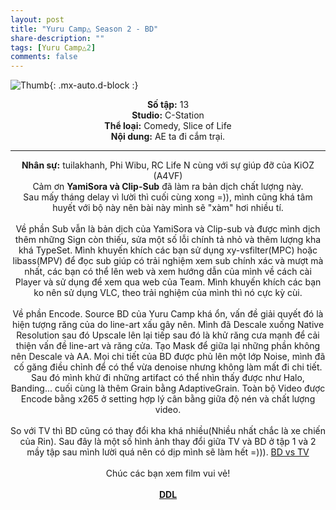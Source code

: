 ```yaml
---
layout: post
title: "Yuru Camp△ Season 2 - BD"
share-description: ""
tags: [Yuru Camp△2]
comments: false
---
```


![Thumb](https://tpn-team.github.io/assets/img/YuruCamp2_thumb.jpg){: .mx-auto.d-block :}
<center>
<b>Số tập:</b> 13<br>
<b>Studio:</b> C-Station <br>
<b>Thể loại:</b> Comedy, Slice of Life <br>
<b>Nội dung:</b> AE ta đi cắm trại.
 <br>

<hr>

<b>Nhân sự:</b> tuilakhanh, Phi Wibu, RC Life N cùng với sự giúp đỡ của KiOZ (A4VF) <br>
Cảm ơn <b>YamiSora và Clip-Sub</b> đã làm ra bản dịch chất lượng này. <br>
Sau mấy tháng delay vì lười thì cuối cùng xong =)), mình cũng khá tâm huyết với bộ này nên bài này mình sẽ "xàm" hơi nhiều tí.<br><br>
Về phần Sub vẫn là bản dịch của YamiSora và Clip-sub và được mình dịch thêm những Sign còn thiếu, sửa một số lỗi chính tả nhỏ và thêm lượng kha khá TypeSet. Mình khuyến khích các bạn sử dụng xy-vsfilter(MPC) hoặc libass(MPV) để đọc sub giúp có trải nghiệm xem sub chính xác và mượt mà nhất, các bạn có thể lên web và xem hướng dẫn của mình về cách cài Player và sử dụng để xem qua web của Team. Mình khuyến khích các bạn ko nên sử dụng VLC, theo trải nghiệm của mình thì nó cực kỳ cùi.<br><br>
Về phần Encode. Source BD của Yuru Camp khá ổn, vấn đề giải quyết đó là hiện tượng răng của do line-art xấu gây nên. Mình đã Descale xuống Native Resolution sau đó Upscale lên lại tiếp sau đó là khử răng cưa mạnh để cải thiện vấn đề line-art và răng cửa. Tạo Mask để giữa lại những phần không nên Descale và AA. Mọi chi tiết của BD được phủ lên một lớp Noise, mình đã cố găng điều chỉnh để có thể vừa denoise nhưng không làm mất đi chi tiết. Sau đó mình khử đi những artifact có thể nhìn thấy được như Halo, Banding... cuối cùng là thêm Grain bằng AdaptiveGrain. Toàn bộ Video được Encode bằng x265 ở setting hợp lý cân bằng giữa độ nén và chất lượng video.<br><br>
So với TV thì BD cũng có thay đổi kha khá nhiều(Nhiều nhất chắc là xe chiến của Rin). Sau đây là một số hình ảnh thay đổi giữa TV và BD ở tập 1 và 2 mầy tập sau mình lười quá nên có dịp mình sẽ làm hết =))). <a href="https://bin.disroot.org/?f37fd0e14f3bad5c#8Uf19ozgAw91Utw4jui6wLYwAhBjLtRbRjrrAs9nhthT">BD vs TV</a><br><br>
Chúc các bạn xem film vui vẻ!<br><br>
<b><a href="https://github.com/TPN-Team/TPN-Team-DDL/blob/master/Yuru%20Camp%E2%96%B3%20Season%202.md">DDL</a></b> <br>
</center>
<!-- excerpt-end -->

